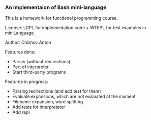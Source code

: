 ### An implementaion of Bash mini-language

This is a homework for functional programming course.

License: LGPL for implementation code + WTFPL for test examples in miniLanguage

Author: Chizhov Anton

Features done:

- Parser (without redirections)
- Part of interpreter
- Start third-party programs

Features in progress:

- Parsing redirections (and add test for them)
- Evaluate expansions, which are not evaluated at the moment
- Filename expansion, word splitting
- Add tests for interpretator
- Add repl
